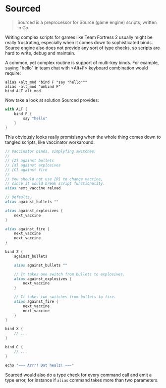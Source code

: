 # Sourced
>Sourced is a preprocessor for Source (game engine) scripts, written in Go.

Writing complex scripts for games like Team Fortress 2 usually might be really frustrating, especially when it comes down to sophisticated binds. Source engine also does not provide any sort of type checks, so scripts are hard to write, debug and maintain.

A common, yet complex routine is support of multi-key binds. For example, saying "hello" in team chat with <Alt+F> keyboard combination would require:
```
alias +alt_mod "bind F "say "hello"""
alias -alt_mod "unbind F"
bind ALT alt_mod
```

Now take a look at solution Sourced provides:
```d
with ALT {
    bind F {
        say "hello"
    }
}
```

This obviously looks really promisisng when the whole thing comes down to tangled scripts, like vaccinator workaround:
```d
// Vaccinator binds, simplyfing switches:
//
// [Z] against bullets
// [X] against explosives
// [C] against fire
//
// You should not use [R] to change vaccine,
// since it would break script functionality.
alias next_vaccine reload

// Defaults.
alias against_bullets ""

alias against_explosives {
    next_vaccine
}

alias against_fire {
    next_vaccine
    next_vaccine
}

bind Z {
    against_bullets

    alias against_bullets ""

    // It takes one switch from bullets to explosives.
    alias against_explosives {
        next_vaccine
    }

    // It takes two switches from bullets to fire.
    alias against_fire {
        next_vaccine
        next_vaccine
    }
}

bind X {
    // ...
}

bind C {
    // ...
}

echo "~~~ Arrr! Dat healz! ~~~"
```

Sourced would also do a type check for every command call and emit a type error, for instance if `alias` command takes more than two parameters.
